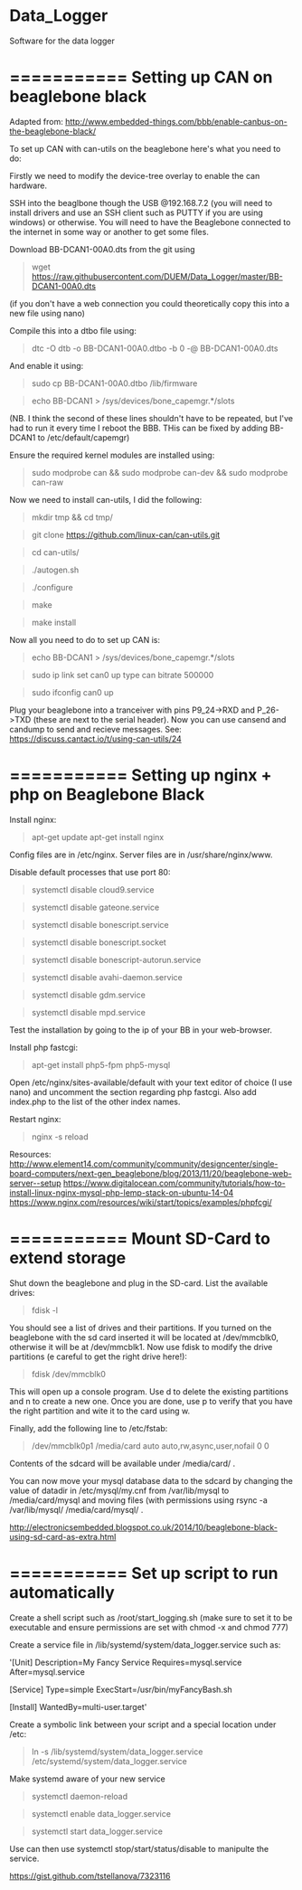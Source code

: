 Data_Logger
===========

Software for the data logger


===========
Setting up CAN on beaglebone black
===========
Adapted from: http://www.embedded-things.com/bbb/enable-canbus-on-the-beaglebone-black/

To set up CAN with can-utils on the beaglebone here's what you need to do:

Firstly we need to modify the device-tree overlay to enable the can hardware.

SSH into the beaglbone though the USB @192.168.7.2 (you will need to install drivers and use an SSH client such as PUTTY if you are using windows) or otherwise. You will need to have the Beaglebone connected to the internet in some way or another to get some files.

Download BB-DCAN1-00A0.dts from the git using

> wget https://raw.githubusercontent.com/DUEM/Data_Logger/master/BB-DCAN1-00A0.dts

(if you don't have a web connection you could theoretically copy this into a new file using nano)

Compile this into a dtbo file using:

> dtc -O dtb -o BB-DCAN1-00A0.dtbo -b 0 -@ BB-DCAN1-00A0.dts

And enable it using:

> sudo cp BB-DCAN1-00A0.dtbo /lib/firmware

> echo BB-DCAN1 > /sys/devices/bone_capemgr.*/slots

(NB. I think the second of these lines shouldn't have to be repeated, but I've had to run it every time I reboot the BBB. THis can be fixed by adding BB-DCAN1 to /etc/default/capemgr)

Ensure the required kernel modules are installed using:

> sudo modprobe can && sudo modprobe can-dev && sudo modprobe can-raw

Now we need to install can-utils, I did the following:

> mkdir tmp && cd tmp/

> git clone https://github.com/linux-can/can-utils.git

> cd can-utils/

> ./autogen.sh

> ./configure

> make

> make install

Now all you need to do to set up CAN is:

> echo BB-DCAN1 > /sys/devices/bone_capemgr.*/slots

> sudo ip link set can0 up type can bitrate 500000

> sudo ifconfig can0 up

Plug your beaglebone into a tranceiver with pins P9_24->RXD and P_26->TXD (these are next to the serial header). Now you can use cansend and candump to send and recieve messages. See: https://discuss.cantact.io/t/using-can-utils/24

===========
Setting up nginx + php on Beaglebone Black
===========

Install nginx:

> apt-get update
> apt-get install nginx

Config files are in /etc/nginx. Server files are in /usr/share/nginx/www.

Disable default processes that use port 80:

> systemctl disable cloud9.service

> systemctl disable gateone.service

> systemctl disable bonescript.service

> systemctl disable bonescript.socket

> systemctl disable bonescript-autorun.service

> systemctl disable avahi-daemon.service

> systemctl disable gdm.service

> systemctl disable mpd.service

Test the installation by going to the ip of your BB in your web-browser.

Install php fastcgi:

> apt-get install php5-fpm php5-mysql

Open /etc/nginx/sites-available/default with your text editor of choice (I use nano) and uncomment the section regarding php fastcgi. Also add index.php to the list of the other index names.

Restart nginx:

> nginx -s reload

Resources:
http://www.element14.com/community/community/designcenter/single-board-computers/next-gen_beaglebone/blog/2013/11/20/beaglebone-web-server--setup
https://www.digitalocean.com/community/tutorials/how-to-install-linux-nginx-mysql-php-lemp-stack-on-ubuntu-14-04
https://www.nginx.com/resources/wiki/start/topics/examples/phpfcgi/

===========
Mount SD-Card to extend storage
===========

Shut down the beaglebone and plug in the SD-card. List the available drives:

> fdisk -l

You should see a list of drives and their partitions. If you turned on the beaglebone with the sd card inserted it will be located at /dev/mmcblk0, otherwise it will be at /dev/mmcblk1. Now use fdisk to modify the drive partitions (e careful to get the right drive here!):

> fdisk /dev/mmcblk0

This will open up a console program. Use d to delete the existing partitions and n to create a new one. Once you are done, use p to verify that you have the right partition and wite it to the card using w.

Finally, add the following line to /etc/fstab:

> /dev/mmcblk0p1    /media/card     auto     auto,rw,async,user,nofail  0  0

Contents of the sdcard will be available under /media/card/ .

You can now move your mysql database data to the sdcard by changing the value of datadir in /etc/mysql/my.cnf from /var/lib/mysql to /media/card/mysql and moving files (with permissions using rsync -a /var/lib/mysql/ /media/card/mysql/ .

http://electronicsembedded.blogspot.co.uk/2014/10/beaglebone-black-using-sd-card-as-extra.html

===========
Set up script to run automatically
===========

Create a shell script such as /root/start_logging.sh (make sure to set it to be executable and ensure permissions are set with chmod -x and chmod 777)

Create a service file in /lib/systemd/system/data_logger.service such as:

'[Unit]
Description=My Fancy Service
Requires=mysql.service
After=mysql.service

[Service]
Type=simple
ExecStart=/usr/bin/myFancyBash.sh

[Install]
WantedBy=multi-user.target'

Create a symbolic link between your script and a special location under /etc:

> ln -s /lib/systemd/system/data_logger.service /etc/systemd/system/data_logger.service

Make systemd aware of your new service

> systemctl daemon-reload

> systemctl enable data_logger.service

> systemctl start data_logger.service

Use can then use systemctl stop/start/status/disable to manipulte the service.

https://gist.github.com/tstellanova/7323116

